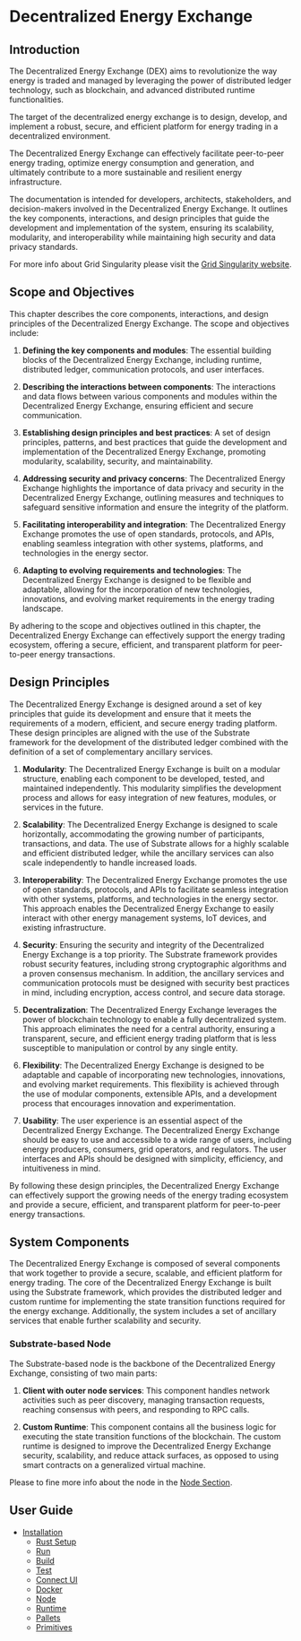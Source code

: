 # Decentralized Energy Exchange

## Introduction


The Decentralized Energy Exchange (DEX) aims to revolutionize the way energy is traded and managed by leveraging the power of distributed ledger technology, such as blockchain, and advanced distributed runtime functionalities. 

The target of the decentralized energy exchange is to design, develop, and implement a robust, secure, and efficient platform for energy trading in a decentralized environment. 

The Decentralized Energy Exchange can effectively facilitate peer-to-peer energy trading, optimize energy consumption and generation, and ultimately contribute to a more sustainable and resilient energy infrastructure.

The documentation is intended for developers, architects, stakeholders, and decision-makers involved in the Decentralized Energy Exchange. It outlines the key components, interactions, and design principles that guide the development and implementation of the system, ensuring its scalability, modularity, and interoperability while maintaining high security and data privacy standards.

For more info about Grid Singularity please visit the <a href="https://gridsingularity.com/" target="_blank">Grid Singularity website</a>.

## Scope and Objectives

This chapter describes the core components, interactions, and design principles of the Decentralized Energy Exchange. The scope and objectives include:

1. **Defining the key components and modules**: The essential building blocks of the Decentralized Energy Exchange, including runtime, distributed ledger, communication protocols, and user interfaces.

2. **Describing the interactions between components**: The interactions and data flows between various components and modules within the Decentralized Energy Exchange, ensuring efficient and secure communication.

3. **Establishing design principles and best practices**: A set of design principles, patterns, and best practices that guide the development and implementation of the Decentralized Energy Exchange, promoting modularity, scalability, security, and maintainability.

4. **Addressing security and privacy concerns**: The Decentralized Energy Exchange highlights the importance of data privacy and security in the Decentralized Energy Exchange, outlining measures and techniques to safeguard sensitive information and ensure the integrity of the platform.

5. **Facilitating interoperability and integration**: The Decentralized Energy Exchange promotes the use of open standards, protocols, and APIs, enabling seamless integration with other systems, platforms, and technologies in the energy sector.

6. **Adapting to evolving requirements and technologies**: The Decentralized Energy Exchange is designed to be flexible and adaptable, allowing for the incorporation of new technologies, innovations, and evolving market requirements in the energy trading landscape.

By adhering to the scope and objectives outlined in this chapter, the Decentralized Energy Exchange can effectively support the energy trading ecosystem, offering a secure, efficient, and transparent platform for peer-to-peer energy transactions.

## Design Principles

The Decentralized Energy Exchange is designed around a set of key principles that guide its development and ensure that it meets the requirements of a modern, efficient, and secure energy trading platform. These design principles are aligned with the use of the Substrate framework for the development of the distributed ledger combined with the definition of a set of complementary ancillary services.

1. **Modularity**: The Decentralized Energy Exchange is built on a modular structure, enabling each component to be developed, tested, and maintained independently. This modularity simplifies the development process and allows for easy integration of new features, modules, or services in the future.

2. **Scalability**: The Decentralized Energy Exchange is designed to scale horizontally, accommodating the growing number of participants, transactions, and data. The use of Substrate allows for a highly scalable and efficient distributed ledger, while the ancillary services can also scale independently to handle increased loads.

3. **Interoperability**: The Decentralized Energy Exchange promotes the use of open standards, protocols, and APIs to facilitate seamless integration with other systems, platforms, and technologies in the energy sector. This approach enables the Decentralized Energy Exchange to easily interact with other energy management systems, IoT devices, and existing infrastructure.

4. **Security**: Ensuring the security and integrity of the Decentralized Energy Exchange is a top priority. The Substrate framework provides robust security features, including strong cryptographic algorithms and a proven consensus mechanism. In addition, the ancillary services and communication protocols must be designed with security best practices in mind, including encryption, access control, and secure data storage.

5. **Decentralization**: The Decentralized Energy Exchange leverages the power of blockchain technology to enable a fully decentralized system. This approach eliminates the need for a central authority, ensuring a transparent, secure, and efficient energy trading platform that is less susceptible to manipulation or control by any single entity.

6. **Flexibility**: The Decentralized Energy Exchange is designed to be adaptable and capable of incorporating new technologies, innovations, and evolving market requirements. This flexibility is achieved through the use of modular components, extensible APIs, and a development process that encourages innovation and experimentation.

7. **Usability**: The user experience is an essential aspect of the Decentralized Energy Exchange. The Decentralized Energy Exchange should be easy to use and accessible to a wide range of users, including energy producers, consumers, grid operators, and regulators. The user interfaces and APIs should be designed with simplicity, efficiency, and intuitiveness in mind.

By following these design principles, the Decentralized Energy Exchange can effectively support the growing needs of the energy trading ecosystem and provide a secure, efficient, and transparent platform for peer-to-peer energy transactions.

## System Components

The Decentralized Energy Exchange is composed of several components that work together to provide a secure, scalable, and efficient platform for energy trading. The core of the Decentralized Energy Exchange is built using the Substrate framework, which provides the distributed ledger and custom runtime for implementing the state transition functions required for the energy exchange. Additionally, the system includes a set of ancillary services that enable further scalability and security.

### Substrate-based Node

The Substrate-based node is the backbone of the Decentralized Energy Exchange, consisting of two main parts:

1. **Client with outer node services**: This component handles network activities such as peer discovery, managing transaction requests, reaching consensus with peers, and responding to RPC calls.

2. **Custom Runtime**: This component contains all the business logic for executing the state transition functions of the blockchain. The custom runtime is designed to improve the Decentralized Energy Exchange security, scalability, and reduce attack surfaces, as opposed to using smart contracts on a generalized virtual machine.

Please to fine more info about the node in the [Node Section](./node/node.md).

## User Guide

- [Installation](./setup/installation.md)
  - [Rust Setup](./setup/rust-setup.md)
  - [Run](./setup/run.md)
  - [Build](./setup/build.md)
  - [Test](./setup/test.md)
  - [Connect UI](./setup/connect-ui.md)
  - [Docker](./setup/docker.md)
  - [Node](./node/node.md)
  - [Runtime](./node/runtime.md)
  - [Pallets](./node/pallets.md)
  - [Primitives](./node/primitives.md)